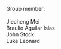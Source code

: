 Group member:<br /><br />
Jiecheng Mei<br />
Braulio Aguilar Islas<br />
John Stock<br />
Luke Leonard<br />

